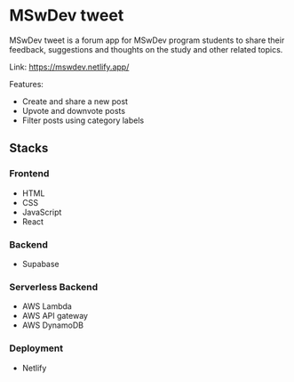 # MSwDev tweet

MSwDev tweet is a forum app for MSwDev program students to share their feedback, suggestions and thoughts on the study and other related topics. 

Link: https://mswdev.netlify.app/

Features:

- Create and share a new post 
- Upvote and downvote posts
- Filter posts using category labels

## Stacks

### Frontend

- HTML
- CSS
- JavaScript
- React

### Backend

- Supabase

### Serverless Backend

- AWS Lambda
- AWS API gateway
- AWS DynamoDB

### Deployment

- Netlify
